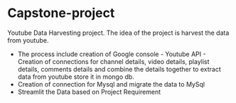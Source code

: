 # Capstone-project
Youtube Data Harvesting project.
The idea of the project is harvest the data from youtube.
- The process include creation of Google console - Youtube API - Creation of connections for channel details, video details, playlist details, comments details and combine the details together to extract data from youtube store it in mongo db.
- Creation of connection for Mysql and migrate the data to MySql
- Streamlit the Data based on Project Requirement
